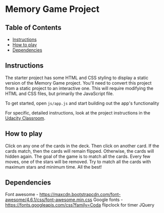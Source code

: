 # Memory Game Project

## Table of Contents

* [Instructions](#instructions)
* [How to play](#howtoplay)
* [Dependencies](#dependencies)

## Instructions

The starter project has some HTML and CSS styling to display a static version of the Memory Game project. You'll need to convert this project from a static project to an interactive one. This will require modifying the HTML and CSS files, but primarily the JavaScript file.

To get started, open `js/app.js` and start building out the app's functionality

For specific, detailed instructions, look at the project instructions in the [Udacity Classroom](https://classroom.udacity.com/me).

## How to play

Click on any one of the cards in the deck. Then click on another card. If the cards match, then the cards will remain flipped. Otherwise, the cards will hidden again.
The goal of the game is to match all the cards. Every few moves, one of the stars will be removed. Try to match all the cards with maximum stars and minimum time. All the best!

## Dependencies

Font awesome - https://maxcdn.bootstrapcdn.com/font-awesome/4.6.1/css/font-awesome.min.css
Google fonts - https://fonts.googleapis.com/css?family=Coda
flipclock for timer
JQuery



